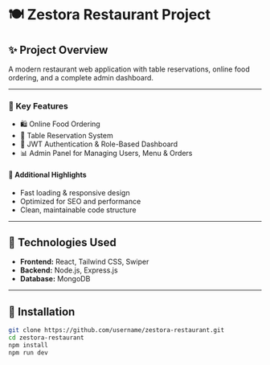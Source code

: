 # 🍽️ Zestora Restaurant Project

## ✨ Project Overview
A modern restaurant web application with table reservations, online food ordering, and a complete admin dashboard.

---

### 🧠 Key Features
- 🛍️ Online Food Ordering
- 📅 Table Reservation System
- 🔐 JWT Authentication & Role-Based Dashboard
- 📊 Admin Panel for Managing Users, Menu & Orders

#### 📝 Additional Highlights
- Fast loading & responsive design  
- Optimized for SEO and performance  
- Clean, maintainable code structure

---

## 🧭 Technologies Used
- **Frontend:** React, Tailwind CSS, Swiper  
- **Backend:** Node.js, Express.js  
- **Database:** MongoDB  

---

## 🧱 Installation

```bash
git clone https://github.com/username/zestora-restaurant.git
cd zestora-restaurant
npm install
npm run dev
